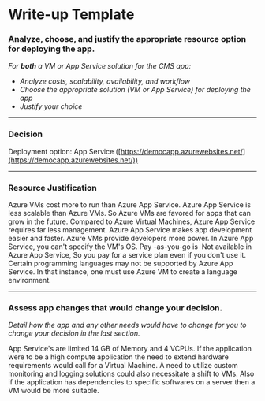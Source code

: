 # Write-up Template

### Analyze, choose, and justify the appropriate resource option for deploying the app.

*For **both** a VM or App Service solution for the CMS app:*
- *Analyze costs, scalability, availability, and workflow*
- *Choose the appropriate solution (VM or App Service) for deploying the app*
- *Justify your choice*


--------------------
### Decision

Deployment option: App Service ([https://democapp.azurewebsites.net/](https://democapp.azurewebsites.net/))

--------------------
### Resource Justification

Azure VMs cost more to run than Azure App Service. Azure App Service is less scalable than Azure VMs. So Azure VMs are favored for apps that can grow in the future. Compared to Azure Virtual Machines, Azure App Service requires far less management. Azure App Service makes app development easier and faster. Azure VMs provide developers more power. In Azure App Service, you can't specify the VM's OS. Pay -as-you-go is  Not available in Azure App Service, So you pay for a service plan even if you don't use it. Certain programming languages may not be supported by Azure App Service. In that instance, one must use Azure VM to create a language environment.

--------------------

### Assess app changes that would change your decision.

*Detail how the app and any other needs would have to change for you to change your decision in the last section.*

App Service's are limited 14 GB of Memory and 4 VCPUs. If the application were to be a high compute application the need to extend hardware requirements would call for a Virtual Machine. A need to utilize custom monitoring and logging solutions could also necessitate a shift to VMs. Also if the application has dependencies to specific softwares on a server then a VM would be more suitable.
